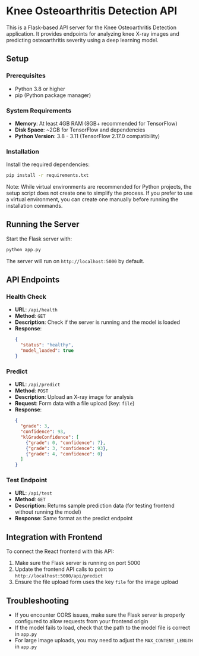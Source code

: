 # Knee Osteoarthritis Detection API

This is a Flask-based API server for the Knee Osteoarthritis Detection application. It provides endpoints for analyzing knee X-ray images and predicting osteoarthritis severity using a deep learning model.

## Setup

### Prerequisites

- Python 3.8 or higher
- pip (Python package manager)

### System Requirements

- **Memory**: At least 4GB RAM (8GB+ recommended for TensorFlow)
- **Disk Space**: ~2GB for TensorFlow and dependencies
- **Python Version**: 3.8 - 3.11 (TensorFlow 2.17.0 compatibility)

### Installation

Install the required dependencies:
```bash
pip install -r requirements.txt
```

Note: While virtual environments are recommended for Python projects, the setup script does not create one to simplify the process. If you prefer to use a virtual environment, you can create one manually before running the installation commands.

## Running the Server

Start the Flask server with:

```bash
python app.py
```

The server will run on `http://localhost:5000` by default.

## API Endpoints

### Health Check

- **URL**: `/api/health`
- **Method**: `GET`
- **Description**: Check if the server is running and the model is loaded
- **Response**: 
  ```json
  {
    "status": "healthy",
    "model_loaded": true
  }
  ```

### Predict

- **URL**: `/api/predict`
- **Method**: `POST`
- **Description**: Upload an X-ray image for analysis
- **Request**: Form data with a file upload (key: `file`)
- **Response**: 
  ```json
  {
    "grade": 3,
    "confidence": 93,
    "klGradeConfidence": [
      {"grade": 0, "confidence": 7},
      {"grade": 3, "confidence": 93},
      {"grade": 4, "confidence": 0}
    ]
  }
  ```

### Test Endpoint

- **URL**: `/api/test`
- **Method**: `GET`
- **Description**: Returns sample prediction data (for testing frontend without running the model)
- **Response**: Same format as the predict endpoint

## Integration with Frontend

To connect the React frontend with this API:

1. Make sure the Flask server is running on port 5000
2. Update the frontend API calls to point to `http://localhost:5000/api/predict`
3. Ensure the file upload form uses the key `file` for the image upload

## Troubleshooting

- If you encounter CORS issues, make sure the Flask server is properly configured to allow requests from your frontend origin
- If the model fails to load, check that the path to the model file is correct in `app.py`
- For large image uploads, you may need to adjust the `MAX_CONTENT_LENGTH` in `app.py`

